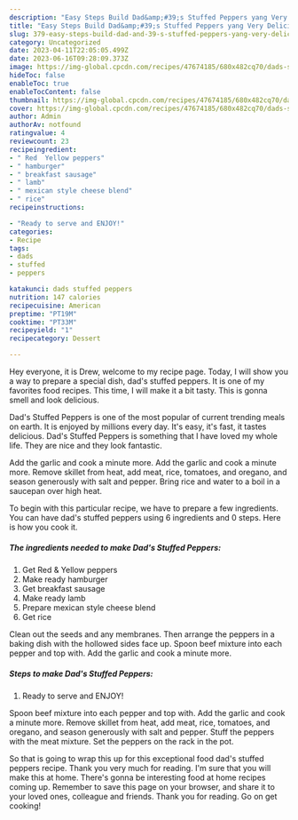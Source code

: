 ```yaml
---
description: "Easy Steps Build Dad&amp;#39;s Stuffed Peppers yang Very Delicious}"
title: "Easy Steps Build Dad&amp;#39;s Stuffed Peppers yang Very Delicious}"
slug: 379-easy-steps-build-dad-and-39-s-stuffed-peppers-yang-very-delicious
category: Uncategorized
date: 2023-04-11T22:05:05.499Z
date: 2023-06-16T09:28:09.373Z
image: https://img-global.cpcdn.com/recipes/47674185/680x482cq70/dads-stuffed-peppers-recipe-main-photo.jpg
hideToc: false
enableToc: true
enableTocContent: false
thumbnail: https://img-global.cpcdn.com/recipes/47674185/680x482cq70/dads-stuffed-peppers-recipe-main-photo.jpg
cover: https://img-global.cpcdn.com/recipes/47674185/680x482cq70/dads-stuffed-peppers-recipe-main-photo.jpg
author: Admin
authorAv: notfound
ratingvalue: 4
reviewcount: 23
recipeingredient:
- " Red  Yellow peppers"
- " hamburger"
- " breakfast sausage"
- " lamb"
- " mexican style cheese blend"
- " rice"
recipeinstructions:

- "Ready to serve and ENJOY!"
categories:
- Recipe
tags:
- dads
- stuffed
- peppers

katakunci: dads stuffed peppers 
nutrition: 147 calories
recipecuisine: American
preptime: "PT19M"
cooktime: "PT33M"
recipeyield: "1"
recipecategory: Dessert

---
```



Hey everyone, it is Drew, welcome to my recipe page. Today, I will show you a way to prepare a special dish, dad&#39;s stuffed peppers. It is one of my favorites food recipes. This time, I will make it a bit tasty. This is gonna smell and look delicious.

Dad&#39;s Stuffed Peppers is one of the most popular of current trending meals on earth. It is enjoyed by millions every day. It's easy, it's fast, it tastes delicious. Dad&#39;s Stuffed Peppers is something that I have loved my whole life. They are nice and they look fantastic.

Add the garlic and cook a minute more. Add the garlic and cook a minute more. Remove skillet from heat, add meat, rice, tomatoes, and oregano, and season generously with salt and pepper. Bring rice and water to a boil in a saucepan over high heat.


To begin with this particular recipe, we have to prepare a few ingredients. You can have dad&#39;s stuffed peppers using 6 ingredients and 0 steps. Here is how you cook it.

<!--inarticleads1-->

##### The ingredients needed to make Dad&#39;s Stuffed Peppers:

1. Get  Red &amp; Yellow peppers
1. Make ready  hamburger
1. Get  breakfast sausage
1. Make ready  lamb
1. Prepare  mexican style cheese blend
1. Get  rice


Clean out the seeds and any membranes. Then arrange the peppers in a baking dish with the hollowed sides face up. Spoon beef mixture into each pepper and top with. Add the garlic and cook a minute more. 

<!--inarticleads2-->

##### Steps to make Dad&#39;s Stuffed Peppers:


1. Ready to serve and ENJOY!

Spoon beef mixture into each pepper and top with. Add the garlic and cook a minute more. Remove skillet from heat, add meat, rice, tomatoes, and oregano, and season generously with salt and pepper. Stuff the peppers with the meat mixture. Set the peppers on the rack in the pot. 

So that is going to wrap this up for this exceptional food dad&#39;s stuffed peppers recipe. Thank you very much for reading. I'm sure that you will make this at home. There's gonna be interesting food at home recipes coming up. Remember to save this page on your browser, and share it to your loved ones, colleague and friends. Thank you for reading. Go on get cooking!

